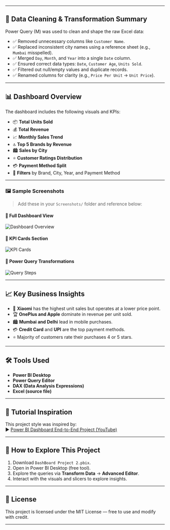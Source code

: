
---

## 🧹 Data Cleaning & Transformation Summary

Power Query (M) was used to clean and shape the raw Excel data:

- ✅ Removed unnecessary columns like `Customer Name`.
- ✅ Replaced inconsistent city names using a reference sheet (e.g., `Mumbai` misspelled).
- ✅ Merged `Day`, `Month`, and `Year` into a single `Date` column.
- ✅ Ensured correct data types: `Date`, `Customer Age`, `Units Sold`.
- ✅ Filtered out null/empty values and duplicate records.
- ✅ Renamed columns for clarity (e.g., `Price Per Unit` → `Unit Price`).

---

## 📊 Dashboard Overview

The dashboard includes the following visuals and KPIs:

- 📦 **Total Units Sold**
- 💰 **Total Revenue**
- 📈 **Monthly Sales Trend**
- 🔝 **Top 5 Brands by Revenue**
- 🏙️ **Sales by City**
- ⭐ **Customer Ratings Distribution**
- 💳 **Payment Method Split**
- 🎯 **Filters** by Brand, City, Year, and Payment Method

---

### 🖼️ Sample Screenshots

> Add these in your `Screenshots/` folder and reference below:

#### 📍 Full Dashboard View  
![Dashboard Overview](Screenshots/dashboard_overview.png)

#### 📌 KPI Cards Section  
![KPI Cards](Screenshots/kpi_cards_view.png)

#### 🔧 Power Query Transformations  
![Query Steps](Screenshots/power_query_steps.png)

---

## 📈 Key Business Insights

- 🔺 **Xiaomi** has the highest unit sales but operates at a lower price point.
- 🏆 **OnePlus and Apple** dominate in revenue per unit sold.
- 🏙️ **Mumbai and Delhi** lead in mobile purchases.
- 💳 **Credit Card** and **UPI** are the top payment methods.
- ⭐ Majority of customers rate their purchases 4 or 5 stars.

---

## 🛠 Tools Used

- **Power BI Desktop**
- **Power Query Editor**
- **DAX (Data Analysis Expressions)**
- **Excel (source file)**

---

## 🎥 Tutorial Inspiration

This project style was inspired by:  
▶️ [Power BI Dashboard End-to-End Project (YouTube)](https://www.youtube.com/watch?v=ASCnLj8XHww)

---

## 🚀 How to Explore This Project

1. Download `DashBoard Project 2.pbix`.
2. Open in Power BI Desktop (free tool).
3. Explore the queries via **Transform Data** → **Advanced Editor**.
4. Interact with the visuals and slicers to explore insights.

---

## 📄 License

This project is licensed under the MIT License — free to use and modify with credit.

---
